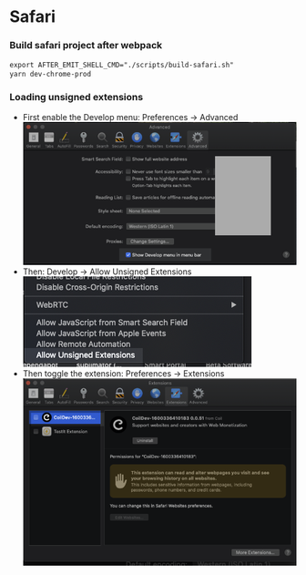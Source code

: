 # Safari

### Build safari project after webpack

```
export AFTER_EMIT_SHELL_CMD="./scripts/build-safari.sh"
yarn dev-chrome-prod
```

### Loading unsigned extensions

- First enable the Develop menu:
  Preferences -> Advanced
  ![img](safari-preferences-advanced-show-develop-menu.png)
- Then:
  Develop -> Allow Unsigned Extensions
  ![img](safari-menu-develop-allow-unsigned-extensions.png)
- Then toggle the extension:
  Preferences -> Extensions
  ![img](safari-menu-preferences-extensions.png)
